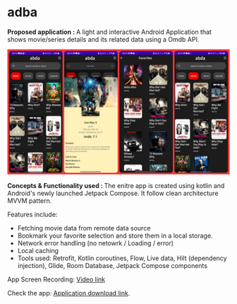 # adba

<b> Proposed application : </b>
A light and interactive Android Application that shows movie/series details and its related data using a Omdb API. 

<img width="1000" alt="sampleImages" src="app/src/main/res/drawable/adba_ss.jpg">

<b> Concepts & Functionality used : </b>
The enitre app is created using kotlin and Android's newly launched Jetpack Compose.
It follow clean architecture MVVM pattern.

Features include:
 - Fetching movie data from remote data source
 - Bookmark your favorite selection and store them in a local storage.
 - Network error handling (no netowrk / Loading / error)
 - Local caching
 - Tools used: Retrofit, Kotlin coroutines, Flow, Live data, Hilt (dependency injection), Glide, Room Database, Jetpack Compose components


App Screen Recording: <a href="https://drive.google.com/file/d/1PMQkwSaLe4bss_94CX1pw3NwxmwE4yMI/view?usp=sharing">Video link</a>

Check the app: <a href="https://drive.google.com/file/d/1b_1B3L1nu19xc9H8nWXD3sWeD_H3Geel/view?usp=sharing">Application download link</a>.
